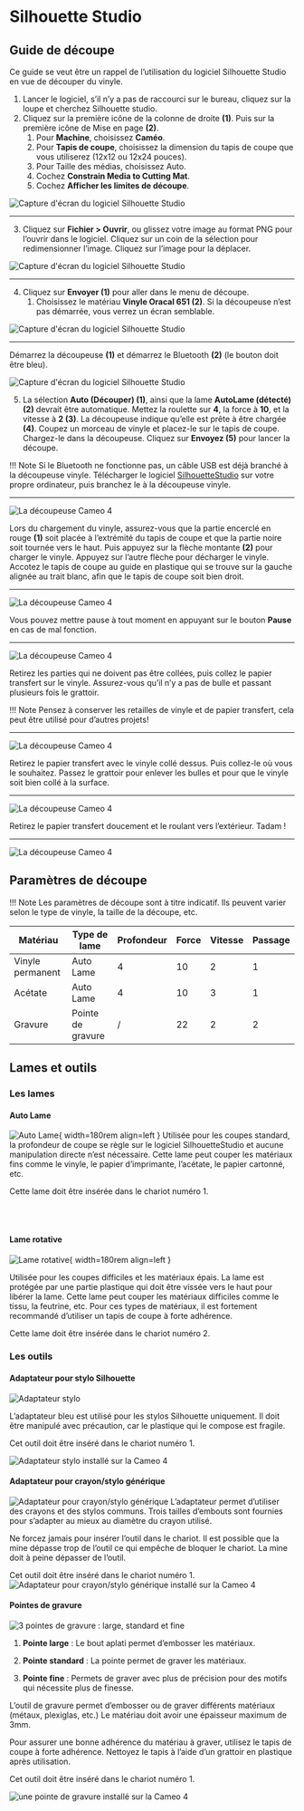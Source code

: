 
# Silhouette Studio

## Guide de découpe

Ce guide se veut être un rappel de l’utilisation du logiciel Silhouette Studio en vue de découper du vinyle.

1. Lancer le logiciel, s’il n’y a pas de raccourci sur le bureau, cliquez sur la loupe et cherchez Silhouette studio.
2. Cliquez sur la première icône de la colonne de droite **(1)**. Puis sur la première icône de Mise en page **(2)**.
    1. Pour **Machine**, choisissez **Caméo**.
    2. Pour **Tapis de coupe**, choisissez la dimension du tapis de coupe que vous utiliserez (12x12 ou 12x24 pouces).
    3. Pour Taille des médias, choisissez Auto.
    4. Cochez **Constrain Media to Cutting Mat**.
    5. Cochez **Afficher les limites de découpe**.
        
![Capture d'écran du logiciel Silhouette Studio](../assets/images/cameo1.webp)

---

3. Cliquez sur **Fichier > Ouvrir**, ou glissez votre image au format PNG pour l’ouvrir dans le logiciel. Cliquez sur un coin de la sélection pour redimensionner l’image. 
Cliquez sur l’image pour la déplacer.
    
![Capture d'écran du logiciel Silhouette Studio](../assets/images/cameo2.webp)

---

4. Cliquez sur **Envoyer (1)** pour aller dans le menu de découpe.
    1. Choisissez le matériau **Vinyle Oracal 651 (2)**. Si la découpeuse n’est pas démarrée, vous verrez un écran semblable.
        
![Capture d'écran du logiciel Silhouette Studio](../assets/images/cameo3.webp)
        
---

Démarrez la découpeuse **(1)** et démarrez le Bluetooth **(2)** (le bouton doit être bleu).
    
![Capture d'écran du logiciel Silhouette Studio](../assets/images/cameo4.webp)
    
5. La sélection **Auto (Découper) (1)**, ainsi que la lame **AutoLame (détecté)** **(2)** devrait être automatique. Mettez la roulette sur **4**, la force à **10**, et la vitesse à **2 (3)**. 
La découpeuse indique qu’elle est prête à être chargée **(4)**. Coupez un morceau de vinyle et placez-le sur le tapis de coupe. Chargez-le dans la découpeuse. Cliquez sur **Envoyez (5)** pour lancer la découpe.

!!! Note
    Si le Bluetooth ne fonctionne pas, un câble USB est déjà branché à la découpeuse vinyle. Télécharger le logiciel [SilhouetteStudio](https://www.silhouetteamerica.com/software) sur votre propre ordinateur, puis branchez le à la découpeuse vinyle.

---

![La découpeuse Cameo 4](../assets/images/cameo5.webp)

Lors du chargement du vinyle, assurez-vous que la partie encerclé en rouge **(1)** soit placée à l’extrémité du tapis de coupe et que la partie noire soit tournée vers le haut. Puis appuyez sur la flèche montante **(2)** pour charger le vinyle. Appuyez sur l’autre flèche pour décharger le vinyle. Accotez le tapis de coupe au guide en plastique qui se trouve sur la gauche alignée au trait blanc, afin que le tapis de coupe soit bien droit.

---

![La découpeuse Cameo 4](../assets/images/cameo6.webp)

Vous pouvez mettre pause à tout moment en appuyant sur le bouton **Pause** en cas de mal fonction.

---

![La découpeuse Cameo 4](../assets/images/cameo7.webp)

Retirez les parties qui ne doivent pas être collées, puis collez le papier transfert sur le vinyle. Assurez-vous qu’il n’y a pas de bulle et passant plusieurs fois le grattoir.

!!! Note
    Pensez à conserver les retailles de vinyle et de papier transfert, cela peut être utilisé pour d’autres projets!

---

![La découpeuse Cameo 4](../assets/images/cameo8.webp)

Retirez le papier transfert avec le vinyle collé dessus. Puis collez-le où vous le souhaitez. Passez le grattoir pour enlever les bulles et pour que le vinyle soit bien collé à la surface.

---

![La découpeuse Cameo 4](../assets/images/cameo9.webp)

Retirez le papier transfert doucement et le roulant vers l’extérieur. Tadam !

---

![La découpeuse Cameo 4](../assets/images/cameo10.webp)

## Paramètres de découpe

!!! Note 
    Les paramètres de découpe sont à titre indicatif. Ils peuvent varier selon le type de vinyle, la taille de la découpe, etc.

| Matériau | Type de lame | Profondeur | Force | Vitesse | Passage |
| --- | --- | --- | --- | --- | --- |
| Vinyle permanent | Auto Lame| 4 | 10 | 2 | 1 |
| Acétate | Auto Lame | 4 | 10 | 3 | 1 |
| Gravure | Pointe de gravure | / | 22 | 2 | 2 |

## Lames et outils

### Les lames

#### Auto Lame

![Auto Lame](../assets/images/cameo11.webp){ width=180rem align=left } 
Utilisée pour les coupes standard, la profondeur de coupe se règle sur le logiciel SilhouetteStudio et aucune manipulation directe n’est nécessaire. Cette lame peut couper les matériaux fins comme le vinyle, le papier d’imprimante, l’acétate, le papier cartonné, etc.

Cette lame doit être insérée dans le chariot numéro 1.

<br>
<br>

#### Lame rotative

![Lame rotative](../assets/images/cameo18.webp){ width=180rem align=left } 

Utilisée pour les coupes difficiles et les matériaux épais. La lame est protégée par une partie plastique qui doit être vissée vers le haut pour libérer la lame. Cette lame peut couper les matériaux difficiles comme le tissu, la feutrine, etc. Pour ces types de matériaux, il est fortement recommandé d’utiliser un tapis de coupe à forte adhérence. 

Cette lame doit être insérée dans le chariot numéro 2.

### Les outils

#### Adaptateur pour stylo Silhouette

![Adaptateur stylo](../assets/images/cameo12.webp)

L’adaptateur bleu est utilisé pour les stylos Silhouette uniquement. Il doit être manipulé avec précaution, car le plastique qui le compose est fragile. 

Cet outil doit être inséré dans le chariot numéro 1.

![Adaptateur stylo installé sur la Cameo 4](../assets/images/cameo13.webp)

#### Adaptateur pour crayon/stylo générique
![Adaptateur pour crayon/stylo générique](../assets/images/cameo14.webp)
L’adaptateur permet d’utiliser des crayons et des stylos communs. Trois tailles d’embouts sont fournies pour s’adapter au mieux au diamètre du crayon utilisé. 

Ne forcez jamais pour insérer l’outil dans le chariot. Il est possible que la mine dépasse trop de l’outil ce qui empêche de bloquer le chariot. La mine doit à peine dépasser de l’outil.

Cet outil doit être inséré dans le chariot numéro 1.
![Adaptateur pour crayon/stylo générique installé sur la Cameo 4](../assets/images/cameo15.webp)

#### Pointes de gravure

![3 pointes de gravure : large, standard et fine](../assets/images/cameo16.webp)

1. **Pointe large** : Le bout aplati permet d’embosser les matériaux.

2. **Pointe standard** : La pointe permet de graver les matériaux.

3. **Pointe fine** : Permets de graver avec plus de précision pour des motifs qui nécessite plus de finesse.

L’outil de gravure permet d’embosser ou de graver différents matériaux (métaux, plexiglas, etc.) Le matériau doit avoir une épaisseur maximum de 3mm. 

Pour assurer une bonne adhérence du matériau à graver, utilisez le tapis de coupe à forte adhérence. Nettoyez le tapis à l’aide d’un grattoir en plastique après utilisation.

Cet outil doit être inséré dans le chariot numéro 1.

![une pointe de gravure installé sur la Cameo 4](../assets/images/cameo17.webp)
